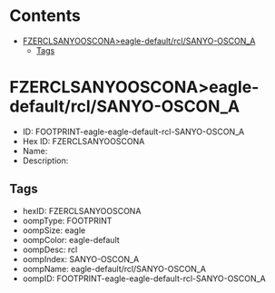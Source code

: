 



Contents
========

* [FZERCLSANYOOSCONA>eagle-default/rcl/SANYO-OSCON_A](#fzerclsanyoosconaeagle-defaultrclsanyo-oscon_a)
	* [Tags](#tags)

# FZERCLSANYOOSCONA>eagle-default/rcl/SANYO-OSCON_A

- ID: FOOTPRINT-eagle-eagle-default-rcl-SANYO-OSCON_A
- Hex ID: FZERCLSANYOOSCONA
- Name: 
- Description: 

## Tags

- hexID: FZERCLSANYOOSCONA
- oompType: FOOTPRINT
- oompSize: eagle
- oompColor: eagle-default
- oompDesc: rcl
- oompIndex: SANYO-OSCON_A
- oompName: eagle-default/rcl/SANYO-OSCON_A
- oompID: FOOTPRINT-eagle-eagle-default-rcl-SANYO-OSCON_A
